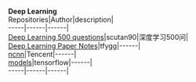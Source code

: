 **Deep Learning**                                          
Repositories|Author|description|    
-----|------|------|  
[Deep Learning 500 questions](https://github.com/scutan90/DeepLearning-500-questions)|scutan90|深度学习500问|  
[Deep Learning Paper Notes](https://github.com/tfygg/Deep-Learning-Paper-Notes)|tfygg|------|  
[ncnn](https://github.com/Tencent/ncnn)|Tencent|------|  
[models](https://github.com/tensorflow/models)|tensorflow|------|  
-----|------|------|   
